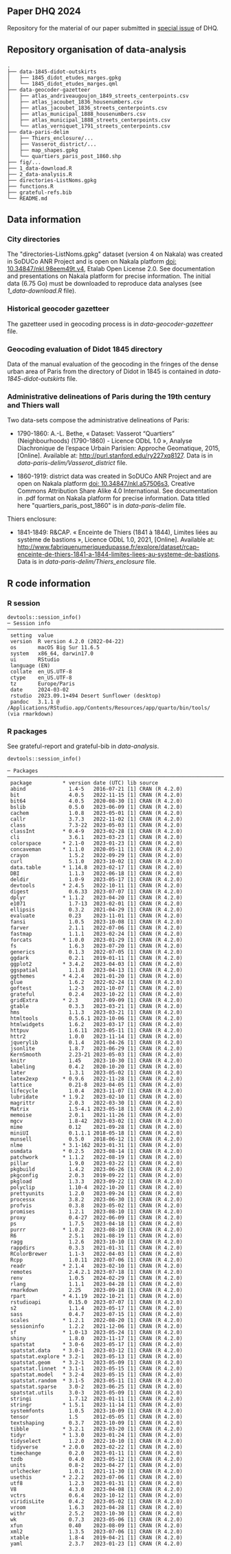 ## Paper DHQ 2024
Repository for the material of our paper submitted in [special issue](https://www.c2dh.uni.lu/news/cfp-data-science-and-history-practicing-and-theorizing-data-driven-inquiries-past) of DHQ.

## Repository organisation of data-analysis
```
.
├── data-1845-didot-outskirts
│   ├── 1845_didot_etudes_marges.gpkg
│   └── 1845_didot_etudes_marges.qml
├── data-geocoder-gazetteer
│   ├── atlas_andriveaugoujon_1849_streets_centerpoints.csv
│   ├── atlas_jacoubet_1836_housenumbers.csv
│   ├── atlas_jacoubet_1836_streets_centerpoints.csv
│   ├── atlas_municipal_1888_housenumbers.csv
│   ├── atlas_municipal_1888_streets_centerpoints.csv
│   └── atlas_verniquet_1791_streets_centerpoints.csv
├── data-paris-delim
│   ├── Thiers_enclosure/...
│   ├── Vasserot_district/...
│   ├── map_shapes.gpkg
│   └── quartiers_paris_post_1860.shp
├── fig/...
├── 1_data-download.R
├── 2_data-analysis.R
├── directories-ListNoms.gpkg
├── functions.R
├── grateful-refs.bib
└── README.md
```

## Data information
### City directories

The "directories-ListNoms.gpkg" dataset (version 4 on Nakala) was created in SoDUCo ANR Project and is open on Nakala platform [doi: 10.34847/nkl.98eem49t.v4](https://nakala.fr/10.34847/nkl.98eem49t.v4), Etalab Open License 2.0. See documentation and presentations on Nakala platform for precise information. The initial data (6.75 Go) must be downloaded to reproduce data analyses (see _1_data-download.R_ file).

### Historical geocoder gazetteer

The gazetteer used in geocoding process is in _data-geocoder-gazetteer_ file.

### Geocoding evaluation of Didot 1845 directory

Data of the manual evaluation of the geocoding in the fringes of the dense urban area of Paris from the directory of Didot in 1845 is contained in _data-1845-didot-outskirts_ file.

### Administrative delineations of Paris during the 19th century and Thiers wall

Two data-sets compose the administrative delineations of Paris:

- 1790-1860: A.-L. Bethe, « Dataset: Vasserot “Quartiers” (Neighbourhoods) (1790-1860) - Licence ODbL 1.0 », Analyse Diachronique de l’espace Urbain Parisien: Approche Geomatique, 2015, [Online]. Available at: http://purl.stanford.edu/ry227xq8127. Data is in _data-paris-delim/Vasserot_district_ file.

- 1860-1919: district data was created in SoDUCo ANR Project and are open on Nakala platform [doi: 10.34847/nkl.a57506s3](https://doi.org/10.34847/nkl.a57506s3), Creative Commons Attribution Share Alike 4.0 International. See documentation in .pdf format on Nakala platform for precise information. Data titled here "quartiers_paris_post_1860" is in _data-paris-delim_ file.

Thiers enclosure:
- 1841-1849: R&CAP. « Enceinte de Thiers (1841 à 1844), Limites liées au système de bastions », Licence ODbL 1.0, 2021, [Online]. Available at: http://www.fabriquenumeriquedupasse.fr/explore/dataset/rcap-enceinte-de-thiers-1841-a-1844-limites-liees-au-systeme-de-bastions. Data is in _data-paris-delim/Thiers_enclosure_ file.


## R code information

### R session
```{r}
devtools::session_info()
─ Session info ───────────────────────────────────────────────────────────────────────────────────────────────────────────────────────────────────────────────────
 setting  value
 version  R version 4.2.0 (2022-04-22)
 os       macOS Big Sur 11.6.5
 system   x86_64, darwin17.0
 ui       RStudio
 language (EN)
 collate  en_US.UTF-8
 ctype    en_US.UTF-8
 tz       Europe/Paris
 date     2024-03-02
 rstudio  2023.09.1+494 Desert Sunflower (desktop)
 pandoc   3.1.1 @ /Applications/RStudio.app/Contents/Resources/app/quarto/bin/tools/ (via rmarkdown)
```

### R packages
See grateful-report and grateful-bib in _data-analysis_.

```{r}
devtools::session_info()

─ Packages ───────────────────────────────────────────────────────────────────────────────────────────────────────────────────────────────────────────────────────
 package          * version date (UTC) lib source
 abind              1.4-5   2016-07-21 [1] CRAN (R 4.2.0)
 bit                4.0.5   2022-11-15 [1] CRAN (R 4.2.0)
 bit64              4.0.5   2020-08-30 [1] CRAN (R 4.2.0)
 bslib              0.5.0   2023-06-09 [1] CRAN (R 4.2.0)
 cachem             1.0.8   2023-05-01 [1] CRAN (R 4.2.0)
 callr              3.7.3   2022-11-02 [1] CRAN (R 4.2.0)
 class              7.3-22  2023-05-03 [1] CRAN (R 4.2.0)
 classInt         * 0.4-9   2023-02-28 [1] CRAN (R 4.2.0)
 cli                3.6.1   2023-03-23 [1] CRAN (R 4.2.0)
 colorspace       * 2.1-0   2023-01-23 [1] CRAN (R 4.2.0)
 concaveman       * 1.1.0   2020-05-11 [1] CRAN (R 4.2.0)
 crayon             1.5.2   2022-09-29 [1] CRAN (R 4.2.0)
 curl               5.1.0   2023-10-02 [1] CRAN (R 4.2.0)
 data.table       * 1.14.8  2023-02-17 [1] CRAN (R 4.2.0)
 DBI                1.1.3   2022-06-18 [1] CRAN (R 4.2.0)
 deldir             1.0-9   2023-05-17 [1] CRAN (R 4.2.0)
 devtools         * 2.4.5   2022-10-11 [1] CRAN (R 4.2.0)
 digest             0.6.33  2023-07-07 [1] CRAN (R 4.2.0)
 dplyr            * 1.1.2   2023-04-20 [1] CRAN (R 4.2.0)
 e1071              1.7-13  2023-02-01 [1] CRAN (R 4.2.0)
 ellipsis           0.3.2   2021-04-29 [1] CRAN (R 4.2.0)
 evaluate           0.23    2023-11-01 [1] CRAN (R 4.2.0)
 fansi              1.0.5   2023-10-08 [1] CRAN (R 4.2.0)
 farver             2.1.1   2022-07-06 [1] CRAN (R 4.2.0)
 fastmap            1.1.1   2023-02-24 [1] CRAN (R 4.2.0)
 forcats          * 1.0.0   2023-01-29 [1] CRAN (R 4.2.0)
 fs                 1.6.3   2023-07-20 [1] CRAN (R 4.2.0)
 generics           0.1.3   2022-07-05 [1] CRAN (R 4.2.0)
 ggdark             0.2.1   2019-01-11 [1] CRAN (R 4.2.0)
 ggplot2          * 3.4.2   2023-04-03 [1] CRAN (R 4.2.0)
 ggspatial          1.1.8   2023-04-13 [1] CRAN (R 4.2.0)
 ggthemes         * 4.2.4   2021-01-20 [1] CRAN (R 4.2.0)
 glue               1.6.2   2022-02-24 [1] CRAN (R 4.2.0)
 goftest            1.2-3   2021-10-07 [1] CRAN (R 4.2.0)
 grateful           0.2.4   2023-10-22 [1] CRAN (R 4.2.0)
 gridExtra        * 2.3     2017-09-09 [1] CRAN (R 4.2.0)
 gtable             0.3.3   2023-03-21 [1] CRAN (R 4.2.0)
 hms                1.1.3   2023-03-21 [1] CRAN (R 4.2.0)
 htmltools          0.5.6.1 2023-10-06 [1] CRAN (R 4.2.0)
 htmlwidgets        1.6.2   2023-03-17 [1] CRAN (R 4.2.0)
 httpuv             1.6.11  2023-05-11 [1] CRAN (R 4.2.0)
 httr2              1.0.0   2023-11-14 [1] CRAN (R 4.2.0)
 jquerylib          0.1.4   2021-04-26 [1] CRAN (R 4.2.0)
 jsonlite           1.8.7   2023-06-29 [1] CRAN (R 4.2.0)
 KernSmooth         2.23-21 2023-05-03 [1] CRAN (R 4.2.0)
 knitr              1.45    2023-10-30 [1] CRAN (R 4.2.0)
 labeling           0.4.2   2020-10-20 [1] CRAN (R 4.2.0)
 later              1.3.1   2023-05-02 [1] CRAN (R 4.2.0)
 latex2exp        * 0.9.6   2022-11-28 [1] CRAN (R 4.2.0)
 lattice            0.21-8  2023-04-05 [1] CRAN (R 4.2.0)
 lifecycle          1.0.4   2023-11-07 [1] CRAN (R 4.2.0)
 lubridate        * 1.9.2   2023-02-10 [1] CRAN (R 4.2.0)
 magrittr           2.0.3   2022-03-30 [1] CRAN (R 4.2.0)
 Matrix             1.5-4.1 2023-05-18 [1] CRAN (R 4.2.0)
 memoise            2.0.1   2021-11-26 [1] CRAN (R 4.2.0)
 mgcv               1.8-42  2023-03-02 [1] CRAN (R 4.2.0)
 mime               0.12    2021-09-28 [1] CRAN (R 4.2.0)
 miniUI             0.1.1.1 2018-05-18 [1] CRAN (R 4.2.0)
 munsell            0.5.0   2018-06-12 [1] CRAN (R 4.2.0)
 nlme             * 3.1-162 2023-01-31 [1] CRAN (R 4.2.0)
 osmdata          * 0.2.5   2023-08-14 [1] CRAN (R 4.2.0)
 patchwork        * 1.1.2   2022-08-19 [1] CRAN (R 4.2.0)
 pillar             1.9.0   2023-03-22 [1] CRAN (R 4.2.0)
 pkgbuild           1.4.2   2023-06-26 [1] CRAN (R 4.2.0)
 pkgconfig          2.0.3   2019-09-22 [1] CRAN (R 4.2.0)
 pkgload            1.3.3   2023-09-22 [1] CRAN (R 4.2.0)
 polyclip           1.10-4  2022-10-20 [1] CRAN (R 4.2.0)
 prettyunits        1.2.0   2023-09-24 [1] CRAN (R 4.2.0)
 processx           3.8.2   2023-06-30 [1] CRAN (R 4.2.0)
 profvis            0.3.8   2023-05-02 [1] CRAN (R 4.2.0)
 promises           1.2.1   2023-08-10 [1] CRAN (R 4.2.0)
 proxy              0.4-27  2022-06-09 [1] CRAN (R 4.2.0)
 ps                 1.7.5   2023-04-18 [1] CRAN (R 4.2.0)
 purrr            * 1.0.2   2023-08-10 [1] CRAN (R 4.2.0)
 R6                 2.5.1   2021-08-19 [1] CRAN (R 4.2.0)
 ragg               1.2.6   2023-10-10 [1] CRAN (R 4.2.0)
 rappdirs           0.3.3   2021-01-31 [1] CRAN (R 4.2.0)
 RColorBrewer       1.1-3   2022-04-03 [1] CRAN (R 4.2.0)
 Rcpp               1.0.11  2023-07-06 [1] CRAN (R 4.2.0)
 readr            * 2.1.4   2023-02-10 [1] CRAN (R 4.2.0)
 remotes            2.4.2.1 2023-07-18 [1] CRAN (R 4.2.0)
 renv               1.0.5   2024-02-29 [1] CRAN (R 4.2.0)
 rlang              1.1.1   2023-04-28 [1] CRAN (R 4.2.0)
 rmarkdown          2.25    2023-09-18 [1] CRAN (R 4.2.0)
 rpart            * 4.1.19  2022-10-21 [1] CRAN (R 4.2.0)
 rstudioapi         0.15.0  2023-07-07 [1] CRAN (R 4.2.0)
 s2                 1.1.4   2023-05-17 [1] CRAN (R 4.2.0)
 sass               0.4.7   2023-07-15 [1] CRAN (R 4.2.0)
 scales           * 1.2.1   2022-08-20 [1] CRAN (R 4.2.0)
 sessioninfo        1.2.2   2021-12-06 [1] CRAN (R 4.2.0)
 sf               * 1.0-13  2023-05-24 [1] CRAN (R 4.2.0)
 shiny              1.8.0   2023-11-17 [1] CRAN (R 4.2.0)
 spatstat         * 3.0-6   2023-05-17 [1] CRAN (R 4.2.0)
 spatstat.data    * 3.0-1   2023-03-12 [1] CRAN (R 4.2.0)
 spatstat.explore * 3.2-1   2023-05-13 [1] CRAN (R 4.2.0)
 spatstat.geom    * 3.2-1   2023-05-09 [1] CRAN (R 4.2.0)
 spatstat.linnet  * 3.1-1   2023-05-15 [1] CRAN (R 4.2.0)
 spatstat.model   * 3.2-4   2023-05-15 [1] CRAN (R 4.2.0)
 spatstat.random  * 3.1-5   2023-05-11 [1] CRAN (R 4.2.0)
 spatstat.sparse    3.0-2   2023-06-25 [1] CRAN (R 4.2.0)
 spatstat.utils     3.0-3   2023-05-09 [1] CRAN (R 4.2.0)
 stringi            1.7.12  2023-01-11 [1] CRAN (R 4.2.0)
 stringr          * 1.5.1   2023-11-14 [1] CRAN (R 4.2.0)
 systemfonts        1.0.5   2023-10-09 [1] CRAN (R 4.2.0)
 tensor             1.5     2012-05-05 [1] CRAN (R 4.2.0)
 textshaping        0.3.7   2023-10-09 [1] CRAN (R 4.2.0)
 tibble           * 3.2.1   2023-03-20 [1] CRAN (R 4.2.0)
 tidyr            * 1.3.0   2023-01-24 [1] CRAN (R 4.2.0)
 tidyselect         1.2.0   2022-10-10 [1] CRAN (R 4.2.0)
 tidyverse        * 2.0.0   2023-02-22 [1] CRAN (R 4.2.0)
 timechange         0.2.0   2023-01-11 [1] CRAN (R 4.2.0)
 tzdb               0.4.0   2023-05-12 [1] CRAN (R 4.2.0)
 units              0.8-2   2023-04-27 [1] CRAN (R 4.2.0)
 urlchecker         1.0.1   2021-11-30 [1] CRAN (R 4.2.0)
 usethis          * 2.2.2   2023-07-06 [1] CRAN (R 4.2.0)
 utf8               1.2.3   2023-01-31 [1] CRAN (R 4.2.0)
 V8                 4.3.0   2023-04-08 [1] CRAN (R 4.2.0)
 vctrs              0.6.4   2023-10-12 [1] CRAN (R 4.2.0)
 viridisLite        0.4.2   2023-05-02 [1] CRAN (R 4.2.0)
 vroom              1.6.3   2023-04-28 [1] CRAN (R 4.2.0)
 withr              2.5.2   2023-10-30 [1] CRAN (R 4.2.0)
 wk                 0.7.3   2023-05-06 [1] CRAN (R 4.2.0)
 xfun               0.40    2023-08-09 [1] CRAN (R 4.2.0)
 xml2               1.3.5   2023-07-06 [1] CRAN (R 4.2.0)
 xtable             1.8-4   2019-04-21 [1] CRAN (R 4.2.0)
 yaml               2.3.7   2023-01-23 [1] CRAN (R 4.2.0)

```
